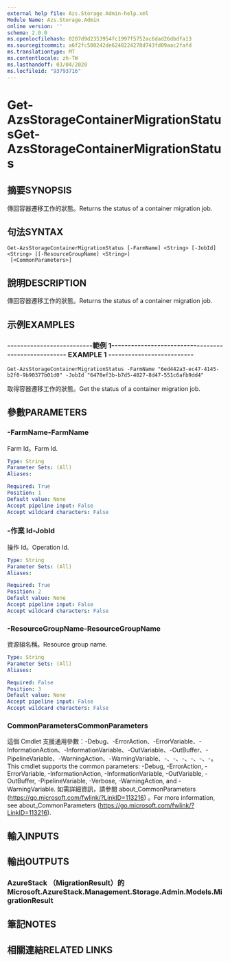 ```yaml
---
external help file: Azs.Storage.Admin-help.xml
Module Name: Azs.Storage.Admin
online version: ''
schema: 2.0.0
ms.openlocfilehash: 0207d9d2353954fc1997f5752ac6dad26dbdfa13
ms.sourcegitcommit: a6f2fc500242de6248224278d743fd09aac2fafd
ms.translationtype: MT
ms.contentlocale: zh-TW
ms.lasthandoff: 03/04/2020
ms.locfileid: "93793716"
---
```

# <span data-ttu-id="496d7-101">Get-AzsStorageContainerMigrationStatus</span><span class="sxs-lookup"><span data-stu-id="496d7-101">Get-AzsStorageContainerMigrationStatus</span></span>

## <span data-ttu-id="496d7-102">摘要</span><span class="sxs-lookup"><span data-stu-id="496d7-102">SYNOPSIS</span></span>
<span data-ttu-id="496d7-103">傳回容器遷移工作的狀態。</span><span class="sxs-lookup"><span data-stu-id="496d7-103">Returns the status of a container migration job.</span></span>

## <span data-ttu-id="496d7-104">句法</span><span class="sxs-lookup"><span data-stu-id="496d7-104">SYNTAX</span></span>

```
Get-AzsStorageContainerMigrationStatus [-FarmName] <String> [-JobId] <String> [[-ResourceGroupName] <String>]
 [<CommonParameters>]
```

## <span data-ttu-id="496d7-105">說明</span><span class="sxs-lookup"><span data-stu-id="496d7-105">DESCRIPTION</span></span>
<span data-ttu-id="496d7-106">傳回容器遷移工作的狀態。</span><span class="sxs-lookup"><span data-stu-id="496d7-106">Returns the status of a container migration job.</span></span>

## <span data-ttu-id="496d7-107">示例</span><span class="sxs-lookup"><span data-stu-id="496d7-107">EXAMPLES</span></span>

### <span data-ttu-id="496d7-108">--------------------------範例 1--------------------------</span><span class="sxs-lookup"><span data-stu-id="496d7-108">-------------------------- EXAMPLE 1 --------------------------</span></span>
```
Get-AzsStorageContainerMigrationStatus -FarmName "6ed442a3-ec47-4145-b2f0-9b90377b01d0" -JobId "6478ef3b-b7d5-4827-8d47-551c6afb9dd4"
```

<span data-ttu-id="496d7-109">取得容器遷移工作的狀態。</span><span class="sxs-lookup"><span data-stu-id="496d7-109">Get the status of a container migration job.</span></span>

## <span data-ttu-id="496d7-110">參數</span><span class="sxs-lookup"><span data-stu-id="496d7-110">PARAMETERS</span></span>

### <span data-ttu-id="496d7-111">-FarmName</span><span class="sxs-lookup"><span data-stu-id="496d7-111">-FarmName</span></span>
<span data-ttu-id="496d7-112">Farm Id。</span><span class="sxs-lookup"><span data-stu-id="496d7-112">Farm Id.</span></span>

```yaml
Type: String
Parameter Sets: (All)
Aliases: 

Required: True
Position: 1
Default value: None
Accept pipeline input: False
Accept wildcard characters: False
```

### <span data-ttu-id="496d7-113">-作業 Id</span><span class="sxs-lookup"><span data-stu-id="496d7-113">-JobId</span></span>
<span data-ttu-id="496d7-114">操作 Id。</span><span class="sxs-lookup"><span data-stu-id="496d7-114">Operation Id.</span></span>

```yaml
Type: String
Parameter Sets: (All)
Aliases: 

Required: True
Position: 2
Default value: None
Accept pipeline input: False
Accept wildcard characters: False
```

### <span data-ttu-id="496d7-115">-ResourceGroupName</span><span class="sxs-lookup"><span data-stu-id="496d7-115">-ResourceGroupName</span></span>
<span data-ttu-id="496d7-116">資源組名稱。</span><span class="sxs-lookup"><span data-stu-id="496d7-116">Resource group name.</span></span>

```yaml
Type: String
Parameter Sets: (All)
Aliases: 

Required: False
Position: 3
Default value: None
Accept pipeline input: False
Accept wildcard characters: False
```

### <span data-ttu-id="496d7-117">CommonParameters</span><span class="sxs-lookup"><span data-stu-id="496d7-117">CommonParameters</span></span>
<span data-ttu-id="496d7-118">這個 Cmdlet 支援通用參數：-Debug、-ErrorAction、-ErrorVariable、-InformationAction、-InformationVariable、-OutVariable、-OutBuffer、-PipelineVariable、-WarningAction、-WarningVariable、-、-、-、-、-、-。</span><span class="sxs-lookup"><span data-stu-id="496d7-118">This cmdlet supports the common parameters: -Debug, -ErrorAction, -ErrorVariable, -InformationAction, -InformationVariable, -OutVariable, -OutBuffer, -PipelineVariable, -Verbose, -WarningAction, and -WarningVariable.</span></span> <span data-ttu-id="496d7-119">如需詳細資訊，請參閱 about_CommonParameters (https://go.microsoft.com/fwlink/?LinkID=113216) 。</span><span class="sxs-lookup"><span data-stu-id="496d7-119">For more information, see about_CommonParameters (https://go.microsoft.com/fwlink/?LinkID=113216).</span></span>

## <span data-ttu-id="496d7-120">輸入</span><span class="sxs-lookup"><span data-stu-id="496d7-120">INPUTS</span></span>

## <span data-ttu-id="496d7-121">輸出</span><span class="sxs-lookup"><span data-stu-id="496d7-121">OUTPUTS</span></span>

### <span data-ttu-id="496d7-122">AzureStack （MigrationResult）的</span><span class="sxs-lookup"><span data-stu-id="496d7-122">Microsoft.AzureStack.Management.Storage.Admin.Models.MigrationResult</span></span>

## <span data-ttu-id="496d7-123">筆記</span><span class="sxs-lookup"><span data-stu-id="496d7-123">NOTES</span></span>

## <span data-ttu-id="496d7-124">相關連結</span><span class="sxs-lookup"><span data-stu-id="496d7-124">RELATED LINKS</span></span>

